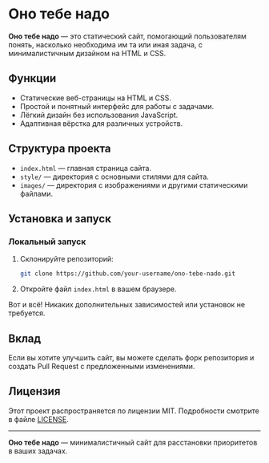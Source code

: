 # Оно тебе надо

**Оно тебе надо** — это статический сайт, помогающий пользователям понять, насколько необходима им та или иная задача, с минималистичным дизайном на HTML и CSS.

## Функции
- Статические веб-страницы на HTML и CSS.
- Простой и понятный интерфейс для работы с задачами.
- Лёгкий дизайн без использования JavaScript.
- Адаптивная вёрстка для различных устройств.

## Структура проекта

- `index.html` — главная страница сайта.
- `style/` — директория с основными стилями для сайта.
- `images/` — директория с изображениями и другими статическими файлами.

## Установка и запуск

### Локальный запуск

1. Склонируйте репозиторий:
    ```bash
    git clone https://github.com/your-username/ono-tebe-nado.git
    ```

2. Откройте файл `index.html` в вашем браузере.

Вот и всё! Никаких дополнительных зависимостей или установок не требуется.

## Вклад

Если вы хотите улучшить сайт, вы можете сделать форк репозитория и создать Pull Request с предложенными изменениями.

## Лицензия

Этот проект распространяется по лицензии MIT. Подробности смотрите в файле [LICENSE](./LICENSE).

---

**Оно тебе надо** — минималистичный сайт для расстановки приоритетов в ваших задачах.

